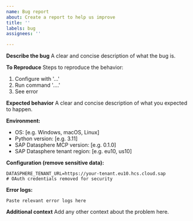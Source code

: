 ```yaml
---
name: Bug report
about: Create a report to help us improve
title: ''
labels: bug
assignees: ''

---
```


**Describe the bug**
A clear and concise description of what the bug is.

**To Reproduce**
Steps to reproduce the behavior:
1. Configure with '...'
2. Run command '....'
3. See error

**Expected behavior**
A clear and concise description of what you expected to happen.

**Environment:**
 - OS: [e.g. Windows, macOS, Linux]
 - Python version: [e.g. 3.11]
 - SAP Datasphere MCP version: [e.g. 0.1.0]
 - SAP Datasphere tenant region: [e.g. eu10, us10]

**Configuration (remove sensitive data):**
```env
DATASPHERE_TENANT_URL=https://your-tenant.eu10.hcs.cloud.sap
# OAuth credentials removed for security
```

**Error logs:**
```
Paste relevant error logs here
```

**Additional context**
Add any other context about the problem here.